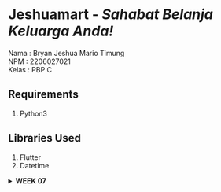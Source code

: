 # Jeshuamart - _Sahabat Belanja Keluarga Anda!_
Nama    : Bryan Jeshua Mario Timung <br/>
NPM     : 2206027021 <br/>
Kelas   : PBP C <br/>
## Requirements
1. Python3
## Libraries Used
1. Flutter
2. Datetime
<details>
<summary> <b> WEEK 07 </b> </summary>

## How to Build

</details>
